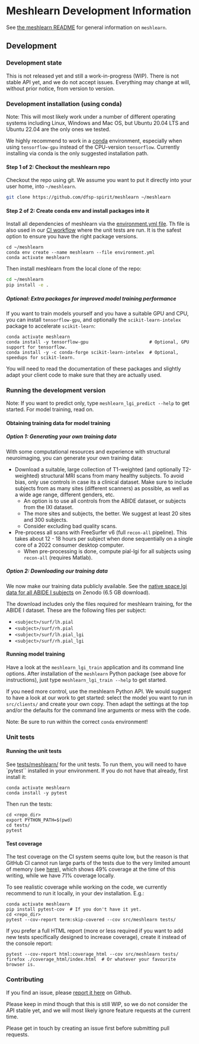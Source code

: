 # Meshlearn Development Information

See [the meshlearn README](./README.md) for general information on `meshlearn`.

## Development

### Development state

This is not released yet and still a work-in-progress (WIP). There is not stable API yet, and we do not accept issues. Everything may change at will, without prior notice, from version to version.

### Development installation (using conda)

Note: This will most likely work under a number of different operating systems including Linux, Windows and Mac OS, but Ubuntu 20.04 LTS and Ubuntu 22.04 are the only ones we tested.

We highly recommend to work in a [conda](https://www.anaconda.com/products/distribution) environment, especially when using `tensorflow-gpu` instead of the CPU-version `tensorflow`. Currently installing via conda is the only suggested installation path.



#### Step 1 of 2: Checkout the meshlearn repo ####

Checkout the repo using git. We assume you want to put it directly into your user home, into `~/meshlearn`.

```bash
git clone https://github.com/dfsp-spirit/meshlearn ~/meshlearn
```

#### Step 2 of 2: Create conda env and install packages into it

Install all dependencies of meshlearn via the [environment.yml file](./environment.yml). Th file is also used in our [CI workflow](.github/workflows/cov_test_workflow.yml) where the unit tests are run. It is the safest option to ensure you have the right package versions.


```shell
cd ~/meshlearn
conda env create --name meshlearn --file environment.yml
conda activate meshlearn
```


Then install meshlearn from the local clone of the repo:

```bash
cd ~/meshlearn
pip install -e .
```

##### Optional: Extra packages for improved model training performance

If you want to train models yourself and you have a suitable GPU and CPU, you can install `tensorflow-gpu`, and optionally the `scikit-learn-intelex` package to accelerate `scikit-learn`:

```shell
conda activate meshlearn
conda install -y tensorflow-gpu                       # Optional, GPU support for tensorflow.
conda install -y -c conda-forge scikit-learn-intelex  # Optional, speedups for scikit-learn.
```

You will need to read the documentation of these packages and slightly adapt your client code to make sure that they are actually used.



### Running the development version

Note: If you want to predict only, type `meshlearn_lgi_predict --help` to get started. For model training, read on.

#### Obtaining training data for model training

##### Option 1: Generating your own training data

With some computational resources and experience with structural neuroimaging, you can generate your own training data:

* Download a suitable, large collection of T1-weighted (and optionally T2-weighted) structural MRI scans from many healthy subjects. To avoid bias, only use controls in case its a clinical dataset. Make sure to include subjects from as many sites (different scanners) as possible, as well as a wide age range, different genders, etc.
     - An option is to use all controls from the ABIDE dataset, or subjects from the IXI dataset.
     - The more sites and subjects, the better. We suggest at least 20 sites and 300 subjects.
     - Consider excluding bad quality scans.
* Pre-process all scans with FreeSurfer v6 (full `recon-all` pipeline). This takes about 12 - 18 hours per subject when done sequentially on a single core of a 2022 consumer desktop computer.
     - When pre-processing is done, compute pial-lgi for all subjects using `recon-all` (requires Matlab).

##### Option 2: Downloading our training data

We now make our training data publicly available. See the [native space lgi data for all ABIDE I subjects](https://doi.org/10.5281/zenodo.7132610) on Zenodo (6.5 GB download).

The download includes only the files required for meshlearn training, for the ABIDE I dataset. These are the following files per subject:

* `<subject>/surf/lh.pial`
* `<subject>/surf/rh.pial`
* `<subject>/surf/lh.pial_lgi`
* `<subject>/surf/rh.pial_lgi`



#### Running model training

Have a look at the `meshlearn_lgi_train` application and its command line options. After installation of the `meshlearn` Python package (see above for instructions), just type `meshlearn_lgi_train --help` to get started.

If you need more control, use the meshlearn Python API. We would suggest to have a look at our work to get started: select the model you want to run in `src/clients/` and create your own copy. Then adapt the settings at the top and/or the defaults for the command line arguments or mess with the code.

Note: Be sure to run within the correct `conda` environment!


### Unit tests

#### Running the unit tests

See [tests/meshlearn/](./tests/meshlearn/) for the unit tests. To run them, you will need to have `pytest`` installed in your environment. If you do not have that already, first install it:

```shell
conda activate meshlearn
conda install -y pytest
```
Then run the tests:

```shell
cd <repo_dir>
export PYTHON_PATH=$(pwd)
cd tests/
pytest
```

#### Test coverage

The test coverage on the CI system seems quite low, but the reason is that GitHub CI cannot run large parts of the tests due to the very limited amount of memory (see [here](https://codecov.io/github/dfsp-spirit/meshlearn)), which shows 49% coverage at the time of this writing, while we have 71% coverage locally.

To see realistic coverage while working on the code, we currently recommend to run it locally, in your dev installation. E.g.:

```shell
conda activate meshlearn
pip install pytest-cov  # If you don't have it yet.
cd <repo_dir>
pytest --cov-report term:skip-covered --cov src/meshlearn tests/
```

If you prefer a full HTML report (more or less required if you want to add new tests specifically designed to increase coverage), create it instead of the console report:

```shell
pytest --cov-report html:coverage_html --cov src/meshlearn tests/
firefox ./coverage_html/index.html  # Or whatever your favourite browser is.
```

### Contributing

If you find an issue, please [report it here](https://github.com/dfsp-spirit/meshlearn/issues) on Github.

Please keep in mind though that this is still WIP, so we do not consider the API stable yet, and we will most likely ignore feature requests at the current time.

Please get in touch by creating an issue first before submitting pull requests.
